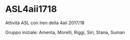 # ASL4aii1718
Attività ASL con Iren della 4aii 2017/18

Gruppo iniziale:
Amenta, Morelli, Riggi, Siri, Stana, Suman 

